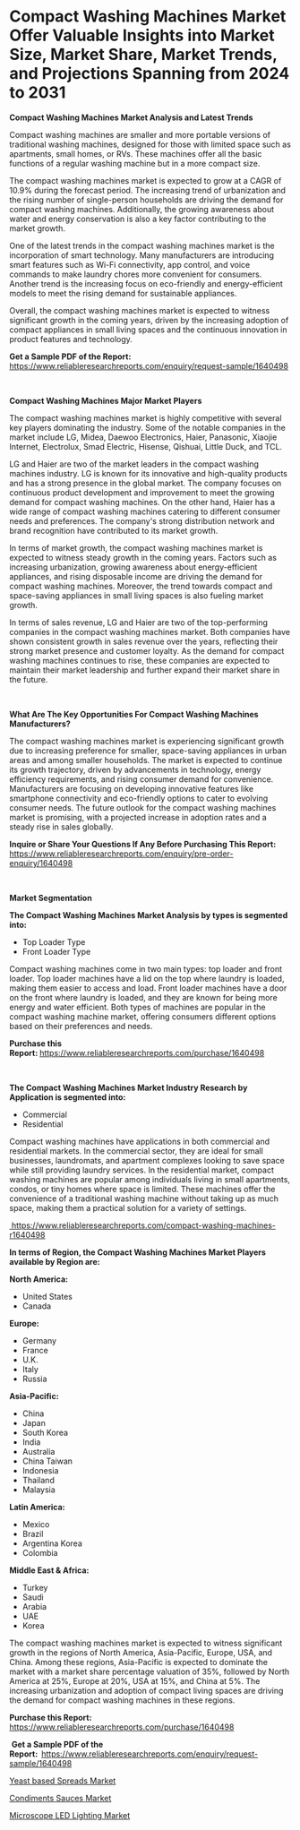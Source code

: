<p><h1>Compact Washing Machines Market Offer Valuable Insights into Market Size, Market Share, Market Trends, and Projections Spanning from 2024 to 2031</h1></p><p><strong>Compact Washing Machines Market Analysis and Latest Trends</strong></p>
<p><p>Compact washing machines are smaller and more portable versions of traditional washing machines, designed for those with limited space such as apartments, small homes, or RVs. These machines offer all the basic functions of a regular washing machine but in a more compact size.</p><p>The compact washing machines market is expected to grow at a CAGR of 10.9% during the forecast period. The increasing trend of urbanization and the rising number of single-person households are driving the demand for compact washing machines. Additionally, the growing awareness about water and energy conservation is also a key factor contributing to the market growth.</p><p>One of the latest trends in the compact washing machines market is the incorporation of smart technology. Many manufacturers are introducing smart features such as Wi-Fi connectivity, app control, and voice commands to make laundry chores more convenient for consumers. Another trend is the increasing focus on eco-friendly and energy-efficient models to meet the rising demand for sustainable appliances.</p><p>Overall, the compact washing machines market is expected to witness significant growth in the coming years, driven by the increasing adoption of compact appliances in small living spaces and the continuous innovation in product features and technology.</p></p>
<p><strong>Get a Sample PDF of the Report:&nbsp;</strong> <a href="https://www.reliableresearchreports.com/enquiry/request-sample/1640498">https://www.reliableresearchreports.com/enquiry/request-sample/1640498</a></p>
<p>&nbsp;</p>
<p><strong>Compact Washing Machines Major Market Players</strong></p>
<p><p>The compact washing machines market is highly competitive with several key players dominating the industry. Some of the notable companies in the market include LG, Midea, Daewoo Electronics, Haier, Panasonic, Xiaojie Internet, Electrolux, Smad Electric, Hisense, Qishuai, Little Duck, and TCL.</p><p>LG and Haier are two of the market leaders in the compact washing machines industry. LG is known for its innovative and high-quality products and has a strong presence in the global market. The company focuses on continuous product development and improvement to meet the growing demand for compact washing machines. On the other hand, Haier has a wide range of compact washing machines catering to different consumer needs and preferences. The company's strong distribution network and brand recognition have contributed to its market growth.</p><p>In terms of market growth, the compact washing machines market is expected to witness steady growth in the coming years. Factors such as increasing urbanization, growing awareness about energy-efficient appliances, and rising disposable income are driving the demand for compact washing machines. Moreover, the trend towards compact and space-saving appliances in small living spaces is also fueling market growth.</p><p>In terms of sales revenue, LG and Haier are two of the top-performing companies in the compact washing machines market. Both companies have shown consistent growth in sales revenue over the years, reflecting their strong market presence and customer loyalty. As the demand for compact washing machines continues to rise, these companies are expected to maintain their market leadership and further expand their market share in the future.</p></p>
<p>&nbsp;</p>
<p><strong>What Are The Key Opportunities For Compact Washing Machines Manufacturers?</strong></p>
<p><p>The compact washing machines market is experiencing significant growth due to increasing preference for smaller, space-saving appliances in urban areas and among smaller households. The market is expected to continue its growth trajectory, driven by advancements in technology, energy efficiency requirements, and rising consumer demand for convenience. Manufacturers are focusing on developing innovative features like smartphone connectivity and eco-friendly options to cater to evolving consumer needs. The future outlook for the compact washing machines market is promising, with a projected increase in adoption rates and a steady rise in sales globally.</p></p>
<p><strong>Inquire or Share Your Questions If Any Before Purchasing This Report:</strong> <a href="https://www.reliableresearchreports.com/enquiry/pre-order-enquiry/1640498">https://www.reliableresearchreports.com/enquiry/pre-order-enquiry/1640498</a></p>
<p>&nbsp;</p>
<p><strong>Market Segmentation</strong></p>
<p><strong>The Compact Washing Machines Market Analysis by types is segmented into:</strong></p>
<p><ul><li>Top Loader Type</li><li>Front Loader Type</li></ul></p>
<p><p>Compact washing machines come in two main types: top loader and front loader. Top loader machines have a lid on the top where laundry is loaded, making them easier to access and load. Front loader machines have a door on the front where laundry is loaded, and they are known for being more energy and water efficient. Both types of machines are popular in the compact washing machine market, offering consumers different options based on their preferences and needs.</p></p>
<p><strong>Purchase this Report:&nbsp;</strong><a href="https://www.reliableresearchreports.com/purchase/1640498">https://www.reliableresearchreports.com/purchase/1640498</a></p>
<p>&nbsp;</p>
<p><strong>The Compact Washing Machines Market Industry Research by Application is segmented into:</strong></p>
<p><ul><li>Commercial</li><li>Residential</li></ul></p>
<p><p>Compact washing machines have applications in both commercial and residential markets. In the commercial sector, they are ideal for small businesses, laundromats, and apartment complexes looking to save space while still providing laundry services. In the residential market, compact washing machines are popular among individuals living in small apartments, condos, or tiny homes where space is limited. These machines offer the convenience of a traditional washing machine without taking up as much space, making them a practical solution for a variety of settings.</p></p>
<p><a href="https://www.reliableresearchreports.com/compact-washing-machines-r1640498">&nbsp;https://www.reliableresearchreports.com/compact-washing-machines-r1640498</a></p>
<p><strong>In terms of Region, the Compact Washing Machines Market Players available by Region are:</strong></p>
<p>
    <p> <strong> North America: </strong>
        <ul>
            <li>United States</li>
            <li>Canada</li>
        </ul>
        </p> 
    <p> <strong> Europe: </strong>
        <ul>
            <li>Germany</li>
            <li>France</li>
            <li>U.K.</li>
            <li>Italy</li>
            <li>Russia</li>
        </ul>
        </p> 
    <p> <strong> Asia-Pacific: </strong>
        <ul>
            <li>China</li>
            <li>Japan</li>
            <li>South Korea</li>
            <li>India</li>
            <li>Australia</li>
            <li>China Taiwan</li>
            <li>Indonesia</li>
            <li>Thailand</li>
            <li>Malaysia</li>
        </ul>
        </p> 
    <p> <strong> Latin America: </strong>
        <ul>
            <li>Mexico</li>
            <li>Brazil</li>
            <li>Argentina Korea</li>
            <li>Colombia</li>
        </ul>
        </p> 
    <p> <strong> Middle East & Africa: </strong>
        <ul>
            <li>Turkey</li>
            <li>Saudi</li>
            <li>Arabia</li>
            <li>UAE</li>
            <li>Korea</li>
        </ul>
    </p>
    </p>
<p><p>The compact washing machines market is expected to witness significant growth in the regions of North America, Asia-Pacific, Europe, USA, and China. Among these regions, Asia-Pacific is expected to dominate the market with a market share percentage valuation of 35%, followed by North America at 25%, Europe at 20%, USA at 15%, and China at 5%. The increasing urbanization and adoption of compact living spaces are driving the demand for compact washing machines in these regions.</p></p>
<p><strong>Purchase this Report: </strong><a href="https://www.reliableresearchreports.com/purchase/1640498">https://www.reliableresearchreports.com/purchase/1640498</a></p>
<p>&nbsp;<strong>Get a Sample PDF of the Report:&nbsp;&nbsp;</strong><a href="https://www.reliableresearchreports.com/enquiry/request-sample/1640498">https://www.reliableresearchreports.com/enquiry/request-sample/1640498</a></p>
<p><strong></strong></p>
<p><p><a href="https://github.com/AndreanneHane2023/Market-Research-Report-List-1/blob/main/yeast-based-spreads-market.md">Yeast based Spreads Market</a></p><p><a href="https://github.com/RyleeBauch2023/Market-Research-Report-List-1/blob/main/condiments-sauces-market.md">Condiments Sauces Market</a></p><p><a href="https://view.publitas.com/reportprime-1/emerging-trends-in-microscope-led-lighting-market-global-outlook-and-future-prospects-from-2024-2031/">Microscope LED Lighting Market</a></p></p>
